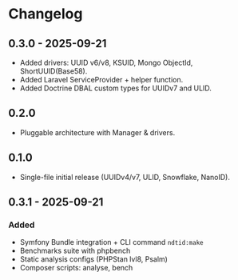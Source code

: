 # Changelog

## 0.3.0 - 2025-09-21
- Added drivers: UUID v6/v8, KSUID, Mongo ObjectId, ShortUUID(Base58).
- Added Laravel ServiceProvider + helper function.
- Added Doctrine DBAL custom types for UUIDv7 and ULID.

## 0.2.0
- Pluggable architecture with Manager & drivers.

## 0.1.0
- Single-file initial release (UUIDv4/v7, ULID, Snowflake, NanoID).

## 0.3.1 - 2025-09-21
### Added
- Symfony Bundle integration + CLI command `ndtid:make`
- Benchmarks suite with phpbench
- Static analysis configs (PHPStan lvl8, Psalm)
- Composer scripts: analyse, bench
